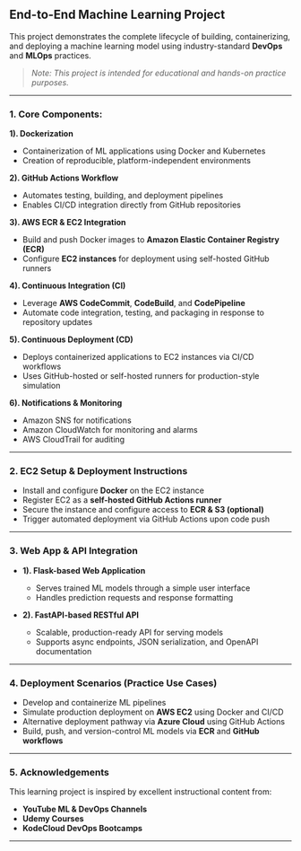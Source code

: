 ## End-to-End Machine Learning Project

This project demonstrates the complete lifecycle of building, containerizing, and deploying a machine learning model using industry-standard **DevOps** and **MLOps** practices.  
>  *Note: This project is intended for educational and hands-on practice purposes.*

---

### 1. Core Components:

**1). Dockerization**
   - Containerization of ML applications using Docker and Kubernetes  
   - Creation of reproducible, platform-independent environments

**2). GitHub Actions Workflow**
   - Automates testing, building, and deployment pipelines  
   - Enables CI/CD integration directly from GitHub repositories

**3). AWS ECR & EC2 Integration**
   - Build and push Docker images to **Amazon Elastic Container Registry (ECR)**  
   - Configure **EC2 instances** for deployment using self-hosted GitHub runners

**4). Continuous Integration (CI)**
   - Leverage **AWS CodeCommit**, **CodeBuild**, and **CodePipeline**  
   - Automate code integration, testing, and packaging in response to repository updates

**5). Continuous Deployment (CD)**
   - Deploys containerized applications to EC2 instances via CI/CD workflows  
   - Uses GitHub-hosted or self-hosted runners for production-style simulation
     
**6). Notifications & Monitoring**
   - Amazon SNS for notifications
   - Amazon CloudWatch for monitoring and alarms
   - AWS CloudTrail for auditing
---

### 2. EC2 Setup & Deployment Instructions

- Install and configure **Docker** on the EC2 instance  
- Register EC2 as a **self-hosted GitHub Actions runner**  
- Secure the instance and configure access to **ECR & S3 (optional)**  
- Trigger automated deployment via GitHub Actions upon code push

---

### 3. Web App & API Integration

- **1). Flask-based Web Application**
   - Serves trained ML models through a simple user interface
   - Handles prediction requests and response formatting

- **2). FastAPI-based RESTful API**
   - Scalable, production-ready API for serving models  
   - Supports async endpoints, JSON serialization, and OpenAPI documentation

---

### 4. Deployment Scenarios (Practice Use Cases)

- Develop and containerize ML pipelines  
- Simulate production deployment on **AWS EC2** using Docker and CI/CD  
- Alternative deployment pathway via **Azure Cloud** using GitHub Actions  
- Build, push, and version-control ML models via **ECR** and **GitHub workflows**

---

### 5. Acknowledgements

This learning project is inspired by excellent instructional content from:

-  **YouTube ML & DevOps Channels**  
-  **Udemy Courses**  
-  **KodeCloud DevOps Bootcamps**

---
